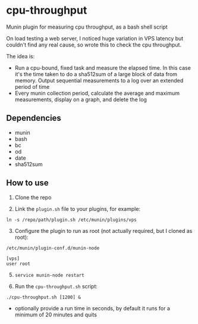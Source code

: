 # cpu-throughput
Munin plugin for measuring cpu throughput, as a bash shell script

On load testing a web server, I noticed huge variation in VPS latency but couldn't find any real cause, so wrote this to check the cpu throughput.

The idea is:
 - Run a cpu-bound, fixed task and measure the elapsed time. In this case it's the time taken to do a sha512sum of a large block of data from memory. Output sequential measurements to a log over an extended period of time
 - Every munin collection period, calculate the average and maximum measurements, display on a graph, and delete the log

## Dependencies
 - munin
 - bash
 - bc
 - od
 - date
 - sha512sum

## How to use
1. Clone the repo

2. Link the `plugin.sh` file to your plugins, for example:

`ln -s /repo/path/plugin.sh /etc/munin/plugins/vps`

3. Configure the plugin to run as root (not actually required, but I cloned as root):

`/etc/munin/plugin-conf.d/munin-node`

    [vps]
    user root

5. `service munin-node restart`

6. Run the `cpu-throughput.sh` script:

`./cpu-throughput.sh [1200] &`

  - optionally provide a run time in seconds, by default it runs for a minimum of 20 minutes and quits
